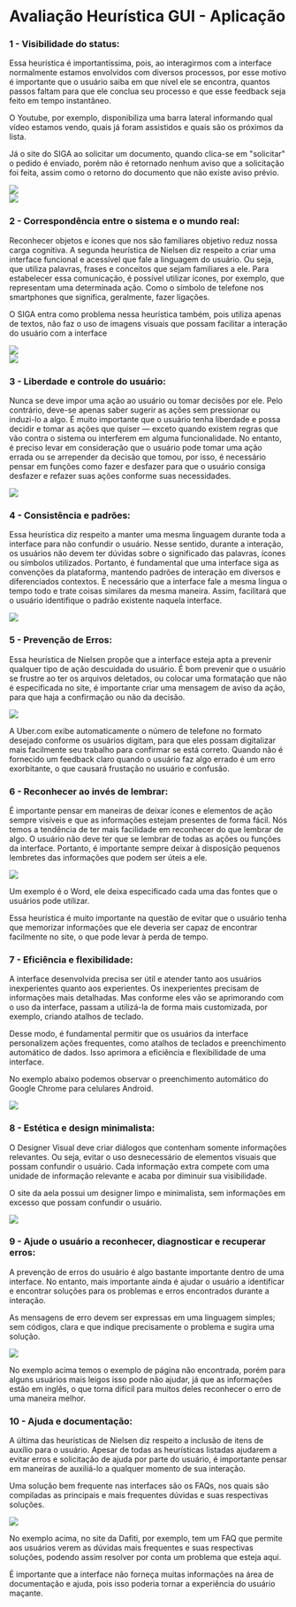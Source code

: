 # Avaliação Heurística GUI - Aplicação

<h3>1 - Visibilidade do status: </h3>
<p>Essa heurística é importantíssima, pois, ao interagirmos com a interface normalmente estamos envolvidos com diversos processos, por esse motivo é importante que o usuário saiba em que nível ele se encontra, quantos passos faltam para que ele conclua seu processo e que esse feedback seja feito em tempo instantâneo.</p>
<p>O Youtube, por exemplo, disponibiliza uma barra lateral informando qual vídeo estamos vendo, quais já foram assistidos e quais são os próximos da lista.
</p>
<p>Já o site do SIGA ao solicitar um documento, quando clica-se em "solicitar" o pedido é enviado, porém não é
retornado nenhum aviso que a solicitação foi feita, assim como o retorno do documento que não existe aviso prévio.</p>

<img src = "Imagens/heuristica01.png"><br>
<img src = "Imagens/heuristica01ruim.png"><br>

<h3>2 - Correspondência entre o sistema e o mundo real: </h3>
<p>Reconhecer objetos e ícones que nos são familiares objetivo reduz nossa carga cognitiva. A segunda heurística de Nielsen diz respeito a criar uma interface funcional e acessível que fale a linguagem do usuário. Ou seja, que utiliza palavras, frases e conceitos que sejam familiares a ele. Para estabelecer essa comunicação, é possível utilizar ícones, por exemplo, que representam uma determinada ação. Como o símbolo de telefone nos smartphones que significa, geralmente, fazer ligações.</p>
<p>O SIGA entra como problema nessa heurística também, pois utiliza apenas de textos, não faz o uso de imagens
visuais que possam facilitar a interação do usuário com a interface</p>

<img src = "Imagens/heuristica02.png"><br>
<img src = "Imagens/heuristica02ruim.png"><br>

<h3>3 - Liberdade e controle do usuário:</h3>
<p>Nunca se deve impor uma ação ao usuário ou tomar decisões por ele. Pelo contrário, deve-se apenas saber sugerir as ações sem pressionar ou induzi-lo a algo. É muito importante que o usuário tenha liberdade e possa decidir e tomar as ações que quiser — exceto quando existem regras que vão contra o sistema ou interferem em alguma funcionalidade. No entanto, é preciso levar em consideração que o usuário pode tomar uma ação errada ou se arrepender da decisão que tomou, por isso, é necessário pensar em funções como fazer e desfazer para que o usuário consiga desfazer e refazer suas ações conforme suas necessidades.</p>

<img src = "Imagens/heuristica03.png"><br>

<h3>4 - Consistência e padrões:</h3>
<p>Essa heurística diz respeito a manter uma mesma linguagem durante toda a interface para não confundir o usuário. Nesse sentido, durante a interação, os usuários não devem ter dúvidas sobre o significado das palavras, ícones ou símbolos utilizados. Portanto, é fundamental que uma interface siga as convenções da plataforma, mantendo padrões de interação em diversos e diferenciados contextos. É necessário que a interface fale a mesma língua o tempo todo e trate coisas similares da mesma maneira. Assim, facilitará que o usuário identifique o padrão existente naquela interface.</p>

<img src = "Imagens/heuristica04.png"><br>

<h3>5 - Prevenção de Erros:</h3>
<p>Essa heurística de Nielsen propõe que a interface esteja apta a prevenir qualquer tipo de ação descuidada do usuário. É bom prevenir que o usuário se frustre ao ter os arquivos deletados, ou colocar uma formatação que não é especificada no site, é importante criar uma mensagem de aviso da ação, para que haja a confirmação ou não da decisão.</p>

<img src = "Imagens/heuristica05.png"><br>

<p>A Uber.com exibe automaticamente o número de telefone no formato desejado conforme os usuários digitam, para que eles possam digitalizar mais facilmente seu trabalho para confirmar se está correto. Quando não é fornecido um feedback claro quando o usuário faz algo errado é um erro exorbitante, o que causará frustação no usuário e confusão.</p>

<h3>6 - Reconhecer ao invés de lembrar:</h3>
<p>É importante pensar em maneiras de deixar ícones e elementos de ação sempre visíveis e que as informações estejam presentes de forma fácil. Nós temos a tendência de ter mais facilidade em reconhecer do que lembrar de algo.
O usuário não deve ter que se lembrar de todas as ações ou funções da interface. Portanto, é importante sempre deixar à disposição pequenos lembretes das informações que podem ser úteis a ele. 
</p>

<img src = "Imagens/heuristica06.png"><br>

<p>Um exemplo é o Word, ele deixa especificado cada uma das fontes que o usuários pode utilizar.</p>
<p>Essa heurística é muito importante na questão de evitar que o usuário tenha que memorizar informações que ele deveria ser capaz de encontrar facilmente no site, o que pode levar à perda de tempo.</p>

<h3>7 - Eficiência e flexibilidade:</h3>
<p>A interface desenvolvida precisa ser útil e atender tanto aos usuários inexperientes quanto aos experientes. Os inexperientes precisam de informações mais detalhadas. Mas conforme eles vão se aprimorando com o uso da interface, passam a utilizá-la de forma mais customizada, por exemplo, criando atalhos de teclado.</p>
<p>Desse modo, é fundamental permitir que os usuários da interface personalizem ações frequentes, como atalhos de teclados e preenchimento automático de dados. Isso aprimora a eficiência e flexibilidade de uma interface.
</p>
<p>No exemplo abaixo podemos observar o preenchimento automático do Google Chrome para celulares Android.</p>

<img src = "Imagens/heuristica07.png"><br>

<h3>8 - Estética e design minimalista:</h3>
<p>O Designer Visual deve criar diálogos que contenham somente informações relevantes. Ou seja, evitar o uso desnecessário de elementos visuais que possam confundir o usuário. Cada informação extra compete com uma unidade de informação relevante e acaba por diminuir sua visibilidade.</p>
<p>O site da aela possui um designer limpo e minimalista, sem informações em excesso que possam confundir o usuário.
</p>

<img src = "Imagens/heuristica08.png"><br>

<h3>9 - Ajude o usuário a reconhecer, diagnosticar e recuperar erros:</h3>
<p>A prevenção de erros do usuário é algo bastante importante dentro de uma interface. No entanto, mais importante ainda é ajudar o usuário a identificar e encontrar soluções para os problemas e erros encontrados durante a interação.</p>
<p>As mensagens de erro devem ser expressas em uma linguagem simples; sem códigos, clara e que indique precisamente o problema e sugira uma solução.
</p>

<img src = "Imagens/heuristica09.png"><br>

<p>No exemplo acima temos o exemplo de página não encontrada, porém para alguns usuários mais leigos isso pode não ajudar, já que as informações estão em inglês, o que torna difícil para muitos deles reconhecer o erro de uma maneira melhor.</p>

<h3>10 - Ajuda e documentação:</h3>
<p>A última das heurísticas de Nielsen diz respeito a inclusão de itens de auxílio para o usuário. Apesar de todas as heurísticas listadas ajudarem a evitar erros e solicitação de ajuda por parte do usuário, é importante pensar em maneiras de auxiliá-lo a qualquer momento de sua interação.</p>
<p>Uma solução bem frequente nas interfaces são os FAQs, nos quais são compiladas as principais e mais frequentes dúvidas e suas respectivas soluções.
</p>

<img src = "Imagens/heuristica10.png"><br>

<p>No exemplo acima, no site da Dafiti, por exemplo, tem um FAQ que permite aos usuários verem as dúvidas mais frequentes e suas respectivas soluções, podendo assim resolver por conta um problema que esteja aqui.</p>
<p>É importante que a interface não forneça muitas informações na área de documentação e ajuda, pois isso poderia tornar a experiência do usuário maçante.</p>

